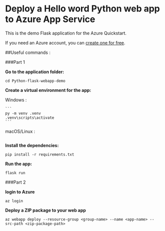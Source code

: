 # Deploy a Hello word Python web app to Azure App Service 

This is the demo Flask application for the Azure Quickstart.

If you need an Azure account, you can [create one for free](https://azure.microsoft.com/en-us/free/).

##Useful commands :

###Part 1

**Go to the application folder:**

  ```
  cd Python-flask-webapp-demo
  ```

**Create a virtual environment for the app:**

   Windows : 

    ```
	py -m venv .venv
	.venv\scripts\activate
    ```

   macOS/Linux :

   ```

   ```

**Install the dependencies:**

  ```
  pip install -r requirements.txt
  ```

**Run the app:**

  ```
  flask run
  ```

###Part 2

**login to Azure**

   ```
   az login
   ```

   **Deploy a ZIP package to your web app**

   ```
   az webapp deploy --resource-group <group-name> --name <app-name> --src-path <zip-package-path>
   ```

